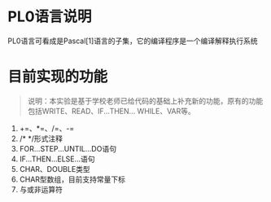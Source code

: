 # PL0语言说明 

PL0语言可看成是Pascal[1]语言的子集，它的编译程序是一个编译解释执行系统

# 目前实现的功能

> 说明：本实验是基于学校老师已给代码的基础上补充新的功能，原有的功能包括WRITE、READ、IF...THEN... 
WHILE、VAR等。

1. +=、\*=、/=、-=
2. /\* \*/形式注释
3. FOR...STEP...UNTIL...DO语句
4. IF...THEN...ELSE...语句
5. CHAR、DOUBLE类型
6. CHAR型数组，目前支持常量下标
7. 与或非运算符
